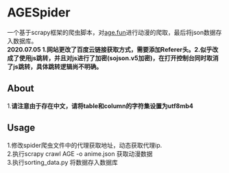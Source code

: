 # AGESpider
一个基于scrapy框架的爬虫脚本，对[age.fun](https://age.fan/)进行动漫的爬取，最后将json数据存入数据库。   
**2020.07.05 1.网站更改了百度云链接获取方式，需要添加Referer头。2.似乎改成了使用js跳转，并且对js进行了加密(sojson.v5加密)，在打开控制台同时取消了js跳转，具体跳转逻辑尚不明确。**   

## About
1.**请注意由于存在中文，请将table和column的字符集设置为utf8mb4**  

## Usage  
1.修改spider爬虫文件中的代理获取地址，动态获取代理ip.  
2.执行scrapy crawl AGE -o anime.json 获取动漫数据  
3.执行sorting_data.py 将数据存入数据库




